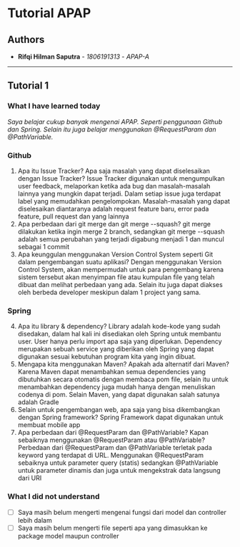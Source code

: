 # Tutorial APAP
## Authors
* **Rifqi Hilman Saputra** - *1806191313* - *APAP-A*
---
## Tutorial 1
### What I have learned today
*Saya belajar cukup banyak mengenai APAP. Seperti penggunaan Github dan Spring. Selain itu juga belajar menggunakan @RequestParam dan @PathVariable.*
### Github
1. Apa itu Issue Tracker? Apa saja masalah yang dapat diselesaikan dengan Issue Tracker?
Issue Tracker digunakan untuk mengumpulkan user feedback, melaporkan ketika ada bug dan masalah-masalah lainnya yang mungkin dapat terjadi. Dalam setiap issue juga terdapat label yang memudahkan pengelompokan. Masalah-masalah yang dapat diselesaikan diantaranya adalah request feature baru, error pada feature, pull request dan yang lainnya
2. Apa perbedaan dari git merge dan git merge --squash?
git merge dilakukan ketika ingin merge 2 branch, sedangkan git merge --squash adalah semua perubahan yang terjadi digabung menjadi 1 dan muncul sebagai 1 commit
3. Apa keunggulan menggunakan Version Control System seperti Git dalam pengembangan suatu aplikasi?
Dengan menggunakan Version Control System, akan mempermudah untuk para pengembang karena sistem tersebut akan menyimpan file atau kumpulan file yang telah dibuat dan melihat perbedaan yang ada. Selain itu juga dapat diakses oleh berbeda developer meskipun dalam 1 project yang sama. 

### Spring
4. Apa itu library & dependency?
Library adalah kode-kode yang sudah disedakan, dalam hal kali ini disediakan oleh Spring untuk membantu user. User hanya perlu import apa saja yang diperlukan.
Dependency merupakan sebuah service yang diberikan oleh Spring yang dapat digunakan sesuai kebutuhan program kita yang ingin dibuat.
5. Mengapa kita menggunakan Maven? Apakah ada alternatif dari Maven?
Karena Maven dapat menambahkan semua dependencies yang dibutuhkan secara otomatis dengan membaca pom file, selain itu untuk menambahkan dependency juga mudah hanya dengan menuliskan codenya di pom. Selain Maven, yang dapat digunakan salah satunya adalah Gradle
6. Selain untuk pengembangan web, apa saja yang bisa dikembangkan dengan Spring framework?
Spring Framework dapat digunakan untuk membuat mobile app
7. Apa perbedaan dari @RequestParam dan @PathVariable? Kapan sebaiknya menggunakan @RequestParam atau @PathVariable?
Perbedaan dari @RequestParam dan @PathVariable terletak pada keyword yang terdapat di URL. Menggunakan @RequestParam sebaiknya untuk parameter query (statis) sedangkan @PathVariable untuk parameter dinamis dan juga untuk mengekstrak data langsung dari URI 

### What I did not understand
- [ ] Saya masih belum mengerti mengenai fungsi dari model dan controller lebih dalam
- [ ] Saya masih belum mengerti file seperti apa yang dimasukkan ke package model maupun controller